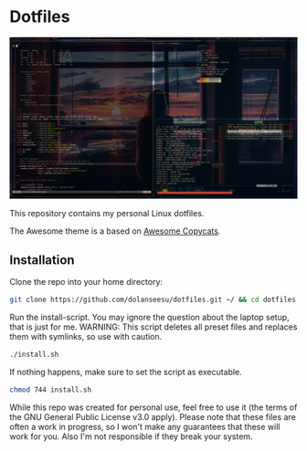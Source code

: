 # Dotfiles

![screenshot.png](screenshot.png)

This repository contains my personal Linux dotfiles.

The Awesome theme is a based on [Awesome Copycats](https://github.com/lcpz/awesome-copycats).

## Installation

Clone the repo into your home directory:

```bash
git clone https://github.com/dolanseesu/dotfiles.git ~/ && cd dotfiles
```

Run the install-script. You may ignore the question about the laptop setup, that is just for me.
WARNING: This script deletes all preset files and replaces them with symlinks, so use with caution.

```bash
./install.sh
```

If nothing happens, make sure to set the script as executable.

```bash
chmod 744 install.sh
```

While this repo was created for personal use, feel free to use it (the terms of the GNU General Public License v3.0 apply).
Please note that these files are often a work in progress, so I won't make any guarantees that these will work for you. Also I'm not responsible if they break your system.
